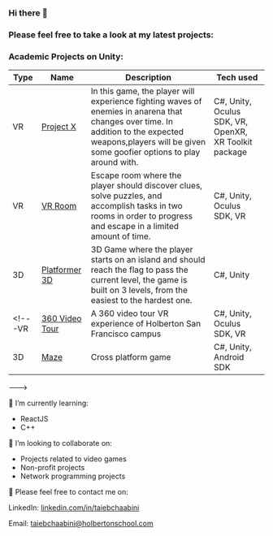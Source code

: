 ### Hi there 👋 

### Please feel free to take a look at my latest projects:

### Academic Projects on Unity:

Type     | Name     | Description | Tech used
-- | -- | -- | --
VR | [Project X](#) | In this game, the player will experience fighting waves of enemies in anarena that changes over time. In addition to the expected weapons,players will be given some goofier options to play around with.  | C#, Unity, Oculus SDK, VR, OpenXR, XR Toolkit package
VR | [VR Room](https://github.com/taiebchaabini/0x0B-unity-vr_room) | Escape room where the player should discover clues, solve puzzles, and accomplish tasks in two rooms in order to progress and escape in a limited amount of time.  | C#, Unity, Oculus SDK, VR
3D | [Platformer 3D](https://github.com/taiebchaabini/holbertonschool-unity/blob/master/0x08-unity-audio/) | 3D Game where the player starts on an island and should reach the flag to pass the current level, the game is built on 3 levels, from the easiest to the hardest one. | C#, Unity
<!---VR | [360 Video Tour](https://github.com/taiebchaabini/holbertonschool-unity/tree/master/0x0A-unity-360_video_tour) | A 360 video tour VR experience of Holberton San Francisco campus | C#, Unity, Oculus SDK, VR
3D | [Maze](https://github.com/taiebchaabini/holbertonschool-unity/tree/master/0x04-unity_publishing) | Cross platform game | C#, Unity, Android SDK
--->



🌱 I’m currently learning:
- ReactJS
- C++

👯 I’m looking to collaborate on:

- Projects related to video games
- Non-profit projects
- Network programming projects



💬 Please feel free to contact me on:

LinkedIn: [linkedin.com/in/taiebchaabini](linkedin.com/in/taiebchaabini)

Email: taiebchaabini@holbertonschool.com

<!--
**taiebchaabini/taiebchaabini** is a ✨ _special_ ✨ repository because its `README.md` (this file) appears on your GitHub profile.

Here are some ideas to get you started:

- 🔭 I’m currently working on ...

- 👯 I’m looking to collaborate on ...
- 🤔 I’m looking for help with ...
- 💬 Ask me about ...
- 📫 How to reach me: ...
- 😄 Pronouns: ...
- ⚡ Fun fact: ...
-->
